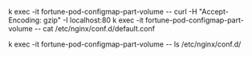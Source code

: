 k exec -it fortune-pod-configmap-part-volume -- curl -H "Accept-Encoding: gzip" -I localhost:80
k exec -it fortune-pod-configmap-part-volume -- cat /etc/nginx/conf.d/default.conf

k exec -it fortune-pod-configmap-part-volume -- ls /etc/nginx/conf.d/